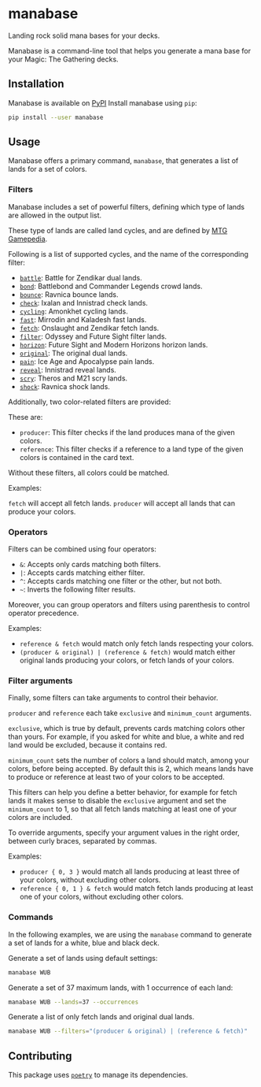 # manabase

Landing rock solid mana bases for your decks.

Manabase is a command-line tool that helps you generate a mana base for your
Magic: The Gathering decks.

## Installation

Manabase is available on [PyPI](https://pypi.org/project/manabase/)
Install manabase using `pip`:

```bash
pip install --user manabase
```

## Usage

Manabase offers a primary command, `manabase`, that generates a list of lands
for a set of colors.

### Filters

Manabase includes a set of powerful filters, defining which type of lands are
allowed in the output list.

These type of lands are called land cycles, and are defined by
[MTG Gamepedia](https://mtg.gamepedia.com/Dual_land).

Following is a list of supported cycles, and the name of the corresponding
filter:

- [`battle`](https://mtg.gamepedia.com/Battle_land): Battle for Zendikar dual lands.
- [`bond`](https://mtg.gamepedia.com/Bond_land): Battlebond and Commander Legends crowd lands.
- [`bounce`](https://mtg.gamepedia.com/Bounce_land): Ravnica bounce lands.
- [`check`](https://mtg.gamepedia.com/Check_land): Ixalan and Innistrad check lands.
- [`cycling`](https://mtg.gamepedia.com/Cycling_land#Dual-colored_Cycling_Lands):
  Amonkhet cycling lands.
- [`fast`](https://mtg.gamepedia.com/Fast_land): Mirrodin and Kaladesh fast lands.
- [`fetch`](https://mtg.gamepedia.com/Fetch_land): Onslaught and Zendikar fetch lands.
- [`filter`](https://mtg.gamepedia.com/Filter_land): Odyssey and Future Sight filter lands.
- [`horizon`](https://mtg.gamepedia.com/Horizon_land): Future Sight and Modern Horizons horizon lands.
- [`original`](https://mtg.gamepedia.com/Dual_land#Original_dual_lands):
  The original dual lands.
- [`pain`](https://mtg.gamepedia.com/Pain_land): Ice Age and Apocalypse pain lands.
- [`reveal`](https://mtg.gamepedia.com/Reveal_land): Innistrad reveal lands.
- [`scry`](https://mtg.gamepedia.com/Scry_land): Theros and M21 scry lands.
- [`shock`](https://mtg.gamepedia.com/Shock_land): Ravnica shock lands.

Additionally, two color-related filters are provided:

These are:

- `producer`: This filter checks if the land produces mana of the given colors.
- `reference`: This filter checks if a reference to a land type of the given
  colors is contained in the card text.

Without these filters, all colors could be matched.

Examples:

`fetch` will accept all fetch lands.
`producer` will accept all lands that can produce your colors.

### Operators

Filters can be combined using four operators:

- `&`: Accepts only cards matching both filters.
- `|`: Accepts cards matching either filter.
- `^`: Accepts cards matching one filter or the other, but not both.
- `~`: Inverts the following filter results.

Moreover, you can group operators and filters using parenthesis to
control operator precedence.

Examples:

- `reference & fetch` would match only fetch lands respecting your colors.
- `(producer & original) | (reference & fetch)` would match either original
  lands producing your colors, or fetch lands of your colors.

### Filter arguments

Finally, some filters can take arguments to control their behavior.

`producer` and `reference` each take `exclusive` and `minimum_count` arguments.

`exclusive`, which is true by default, prevents cards matching colors other than
yours. For example, if you asked for white and blue, a white and red land would
be excluded, because it contains red.

`minimum_count` sets the number of colors a land should match, among your colors,
before being accepted. By default this is 2, which means lands have to produce
or reference at least two of your colors to be accepted.

This filters can help you define a better behavior, for example for fetch lands
it makes sense to disable the `exclusive` argument and set the `minimum_count`
to 1, so that all fetch lands matching at least one of your colors are included.

To override arguments, specify your argument values in the right order, between
curly braces, separated by commas.

Examples:

- `producer { 0, 3 }` would match all lands producing at least three of your
  colors, without excluding other colors.
- `reference { 0, 1 } & fetch` would match fetch lands producing at least one
  of your colors, without excluding other colors.

### Commands

In the following examples, we are using the `manabase` command to generate
a set of lands for a white, blue and black deck.

Generate a set of lands using default settings:

```bash
manabase WUB
```

Generate a set of 37 maximum lands, with 1 occurrence of each land:

```bash
manabase WUB --lands=37 --occurrences
```

Generate a list of only fetch lands and original dual lands.

```bash
manabase WUB --filters="(producer & original) | (reference & fetch)"
```

## Contributing

This package uses [`poetry`](https://python-poetry.org/) to manage its
dependencies.
